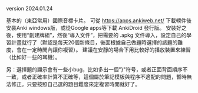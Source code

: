 ﻿version 2024.01.24

基本的（東亞常用）國際音標卡片。
可從 https://apps.ankiweb.net/ 下載輭件後安裝Anki windows版，或從Google apps等下載 AnkiDroid 發行版。
安裝好之後，使用“創建牌組”，然後“導入文件”，把需要的 .apkg 文件導入，設定自己的學習計畫就行了（默認是每天20個新條目，後面根據自己做題時選擇的該題的難度，會在一定時閒內讓你複習）。
建議在安靜的場合下用比較好的播放裝置來練習（比如好一些的耳機）。

另：選擇題的顯示會有一些小bug，比如多出一個"}"符号，或者正面背面順序不一致，或者正確率計算不正確等，這個屬於筆記模板與程序不適配的問題，暫時無法修正。只要按照自己選的題目難度來定複習時閒就好了。
